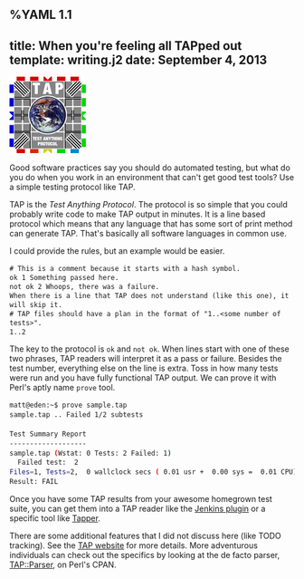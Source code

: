 %YAML 1.1
---
title: When you're feeling all TAPped out
template: writing.j2
date: September 4, 2013
---
<img class='book' src='tap.png'>

Good software practices say you should do automated testing, but what do you do
when you work in an environment that can't get good test tools? Use a simple
testing protocol like TAP.

TAP is the *Test Anything Protocol*. The protocol is so simple that you could
probably write code to make TAP output in minutes. It is a line based protocol
which means that any language that has some sort of print method can generate
TAP. That's basically all software languages in common use.

I could provide the rules, but an example would be easier.

```
# This is a comment because it starts with a hash symbol.
ok 1 Something passed here.
not ok 2 Whoops, there was a failure.
When there is a line that TAP does not understand (like this one), it will skip it.
# TAP files should have a plan in the format of "1..<some number of tests>".
1..2
```

The key to the protocol is `ok` and `not ok`. When lines start with one of
these two phrases, TAP readers will interpret it as a pass or failure. Besides
the test number, everything else on the line is extra. Toss in how many tests
were run and you have fully functional TAP output. We can prove it with
Perl's aptly name `prove` tool.

```bash
matt@eden:~$ prove sample.tap
sample.tap .. Failed 1/2 subtests

Test Summary Report
-------------------
sample.tap (Wstat: 0 Tests: 2 Failed: 1)
  Failed test:  2
Files=1, Tests=2,  0 wallclock secs ( 0.01 usr +  0.00 sys =  0.01 CPU)
Result: FAIL
```

Once you have some TAP results from your awesome homegrown test suite, you can
get them into a TAP reader like the [Jenkins
plugin](https://wiki.jenkins-ci.org/display/JENKINS/TAP+Plugin) or a specific
tool like [Tapper](http://tapper.github.io/Tapper/).

There are some additional features that I did not discuss here (like TODO
tracking). See the [TAP website](http://testanything.org/) for more details.
More adventurous individuals can check out the specifics by looking at the de
facto parser, [TAP::Parser](http://search.cpan.org/~ovid/Test-Harness-3.28/lib/TAP/Parser.pm), on Perl's CPAN.
